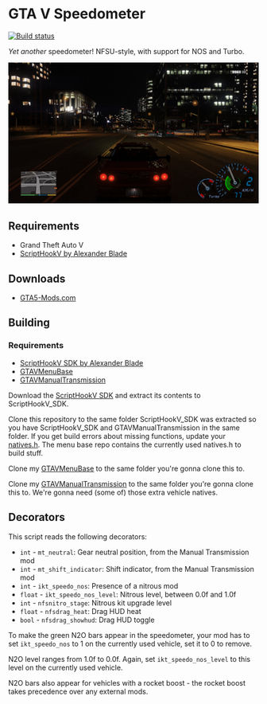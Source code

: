 [comment]: # (GitHub README.md)

GTA V Speedometer
=========================

[![Build status](https://ci.appveyor.com/api/projects/status/97b6m5xup9onnben?svg=true)](https://ci.appveyor.com/project/E66666666/gtavspeedo)

*Yet another* speedometer! NFSU-style, with support for NOS and Turbo.

![Preview](./preview.jpg)

## Requirements
* Grand Theft Auto V
* [ScriptHookV by Alexander Blade](http://www.dev-c.com/gtav/scripthookv/)

## Downloads

* [GTA5-Mods.com](https://www.gta5-mods.com/scripts/need-for-speed-underground-speedometer)

## Building

### Requirements
* [ScriptHookV SDK by Alexander Blade](http://www.dev-c.com/gtav/scripthookv/)
* [GTAVMenuBase](https://github.com/E66666666/GTAVMenuBase)
* [GTAVManualTransmission](https://github.com/E66666666/GTAVManualTransmission)

Download the [ScriptHookV SDK](http://www.dev-c.com/gtav/scripthookv/) and extract its contents to ScriptHookV_SDK.

Clone this repository to the same folder ScriptHookV_SDK was extracted so you have ScriptHookV_SDK and GTAVManualTransmission in the same folder. If you get build errors about missing functions, update your [natives.h](http://www.dev-c.com/nativedb/natives.h). The menu base repo contains the currently used natives.h to build stuff.

Clone my [GTAVMenuBase](https://github.com/E66666666/GTAVMenuBase) to the same folder you're gonna clone this to.

Clone my [GTAVManualTransmission](https://github.com/E66666666/GTAVManualTransmission) to the same folder you're gonna clone this to. We're gonna need (some of) those extra vehicle natives.

## Decorators

This script reads the following decorators:

* `int` - `mt_neutral`: Gear neutral position, from the Manual Transmission mod
* `int` - `mt_shift_indicator`: Shift indicator, from the Manual Transmission mod
* `int` - `ikt_speedo_nos`: Presence of a nitrous mod
* `float` - `ikt_speedo_nos_level`: Nitrous level, between 0.0f and 1.0f
* `int` - `nfsnitro_stage`: Nitrous kit upgrade level
* `float` - `nfsdrag_heat`: Drag HUD heat
* `bool` - `nfsdrag_showhud`: Drag HUD toggle

To make the green N2O bars appear in the speedometer, your mod has to set `ikt_speedo_nos` to 1 on the currently used vehicle, set it to 0 to remove.

N2O level ranges from 1.0f to 0.0f. Again, set `ikt_speedo_nos_level` to this level on the currently used vehicle.

N2O bars also appear for vehicles with a rocket boost - the rocket boost takes precedence over any external mods.
